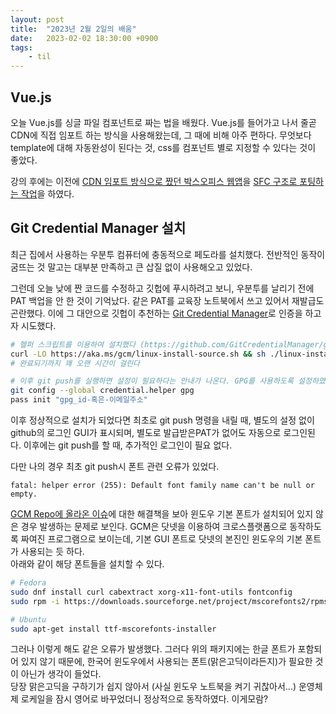 ```yaml
---
layout: post
title:  "2023년 2월 2일의 배움"
date:   2023-02-02 18:30:00 +0900
tags:
    - til
---
```


## Vue.js 

오늘 Vue.js를 싱글 파일 컴포넌트로 짜는 법을 배웠다. Vue.js를 들어가고 나서 줄곧 CDN에 직접 임포트 하는 방식을 사용해왔는데, 그 때에 비해 아주 편하다. 무엇보다 template에 대해 자동완성이 된다는 것, css를 컴포넌트 별로 지정할 수 있다는 것이 좋았다.

강의 후에는 이전에 [CDN 임포트 방식으로 짰던 박스오피스 웹앱](https://github.com/0tak2/KOSAjava/tree/main/Projects-With-JS/vue-boxoffice)을 [SFC 구조로 포팅하는 작업](https://github.com/0tak2/KOSAjava/tree/main/Projects-With-JS/vue-boxoffice-sfc)을 하였다.

## Git Credential Manager 설치

최근 집에서 사용하는 우분투 컴퓨터에 충동적으로 페도라를 설치했다. 전반적인 동작이 굼뜨는 것 말고는 대부분 만족하고 큰 삽질 없이 사용해오고 있었다.

그런데 오늘 낮에 짠 코드를 수정하고 깃헙에 푸시하려고 보니, 우분투를 날리기 전에 PAT 백업을 안 한 것이 기억났다. 같은 PAT를 교육장 노트북에서 쓰고 있어서 재발급도 곤란했다. 이에 그 대안으로 깃헙이 추천하는 [Git Credential Manager](https://github.com/GitCredentialManager/git-credential-manager)로 인증을 하고자 시도했다.

```bash
# 헬퍼 스크립트를 이용하여 설치했다 (https://github.com/GitCredentialManager/git-credential-manager/blob/release/docs/install.md#install-from-source-helper-script)
curl -LO https://aka.ms/gcm/linux-install-source.sh && sh ./linux-install-source.sh && git-credential-manager-core configure
# 완료되기까지 꽤 오랜 시간이 걸린다

# 이후 git push를 실행하면 설정이 필요하다는 안내가 나온다. GPG를 사용하도록 설정하였다.
git config --global credential.helper gpg
pass init "gpg_id-혹은-이메일주소"
```

이후 정상적으로 설치가 되었다면 최초로 git push 명령을 내릴 때, 별도의 설정 없이 github의 로그인 GUI가 표시되며, 별도로 발급받은PAT가 없어도 자동으로 로그인된다. 이후에는 git push를 할 때, 추가적인 로그인이 필요 없다.

다만 나의 경우 최초 git push시 폰트 관련 오류가 있었다.

```
fatal: helper error (255): Default font family name can't be null or empty.
```

[GCM Repo에 올라온 이슈](https://github.com/GitCredentialManager/git-credential-manager/issues/899)에 대한 해결책을 보아 윈도우 기본 폰트가 설치되어 있지 않은 경우 발생하는 문제로 보인다. GCM은 닷넷을 이용하여 크로스플랫폼으로 동작하도록 짜여진 프로그램으로 보이는데, 기본 GUI 폰트로 닷넷의 본진인 윈도우의 기본 폰트가 사용되는 듯 하다.  
아래와 같이 해당 폰트들을 설치할 수 있다.

```bash
# Fedora
sudo dnf install curl cabextract xorg-x11-font-utils fontconfig
sudo rpm -i https://downloads.sourceforge.net/project/mscorefonts2/rpms/msttcore-fonts-installer-2.6-1.noarch.rpm

# Ubuntu
sudo apt-get install ttf-mscorefonts-installer
```

그러나 이렇게 해도 같은 오류가 발생했다. 그러다 위의 패키지에는 한글 폰트가 포함되어 있지 않기 때문에, 한국어 윈도우에서 사용되는 폰트(맑은고딕이라든지)가 필요한 것이 아닌가 생각이 들었다.  
당장 맑은고딕을 구하기가 쉽지 않아서 (사실 윈도우 노트북을 켜기 귀찮아서...) 운영체제 로케일을 잠시 영어로 바꾸었더니 정상적으로 동작하였다. 이게모람?
